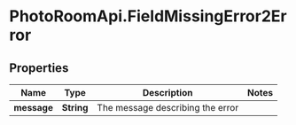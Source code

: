 # PhotoRoomApi.FieldMissingError2Error

## Properties

Name | Type | Description | Notes
------------ | ------------- | ------------- | -------------
**message** | **String** | The message describing the error | 



